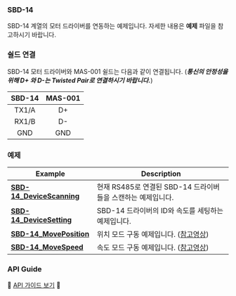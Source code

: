 ### SBD-14

SBD-14 계열의 모터 드라이버를 연동하는 예제입니다. 자세한 내용은 **예제** 파일을 참고하시기 바랍니다.

### 쉴드 연결
SBD-14 모터 드라이버와 MAS-001 쉴드는 다음과 같이 연결됩니다. (***통신의 안정성을 위해 D+ 와 D-는 Twisted Pair로 연결하시기 바랍니다.***)

| SBD-14 | MAS-001 |
|:-----------:|:-----------:|
| TX1/A | D+ |
| RX1/B | D- |
| GND | GND |

### 예제

| Example | Description  |
|-----------|----------------------|
| [**SBD-14_DeviceScanning**](./SBD-14_DeviceScanning) | 현재 RS485로 연결된 SBD-14 드라이버들을 스캔하는 예제입니다. |
| [**SBD-14_DeviceSetting**](./SBD-14_DeviceSetting) | SBD-14 드라이버의 ID와 속도를 세팅하는 예제입니다. |
| [**SBD-14_MovePosition**](./SBD-14_MovePosition) | 위치 모드 구동 예제입니다. ([참고영상](https://youtu.be/nZYw-mWcKN0)) |
| [**SBD-14_MoveSpeed**](./SBD-14_MoveSpeed) | 속도 모드 구동 예제입니다. ([참고영상](https://youtu.be/AoSqB7c0BKc))|

### API Guide
:star2: [API 가이드 보기](./SBD14.md) :star2:
